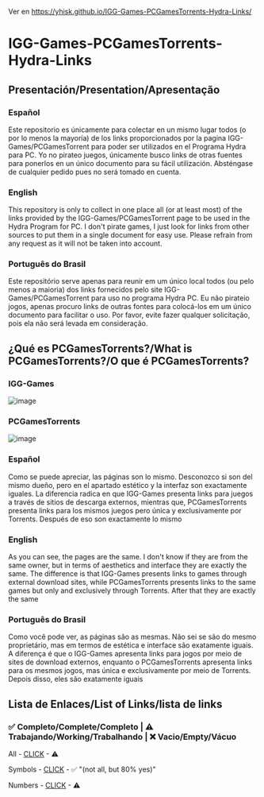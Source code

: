 Ver en https://yhisk.github.io/IGG-Games-PCGamesTorrents-Hydra-Links/

# IGG-Games-PCGamesTorrents-Hydra-Links
## Presentación/Presentation/Apresentação
### Español
Este repositorio es únicamente para colectar en un mismo lugar todos (o por lo menos la mayoría) de los links proporcionados por la pagina IGG-Games/PCGamesTorrent para poder ser utilizados en el Programa Hydra para PC. Yo no pirateo juegos, únicamente busco links de otras fuentes para ponerlos en un único documento para su fácil utilización. Absténgase de cualquier pedido pues no será tomado en cuenta.
### English
This repository is only to collect in one place all (or at least most) of the links provided by the IGG-Games/PCGamesTorrent page to be used in the Hydra Program for PC. I don't pirate games, I just look for links from other sources to put them in a single document for easy use. Please refrain from any request as it will not be taken into account.
### Português do Brasil
Este repositório serve apenas para reunir em um único local todos (ou pelo menos a maioria) dos links fornecidos pelo site IGG-Games/PCGamesTorrent para uso no programa Hydra PC. Eu não pirateio jogos, apenas procuro links de outras fontes para colocá-los em um único documento para facilitar o uso. Por favor, evite fazer qualquer solicitação, pois ela não será levada em consideração.

## ¿Qué es PCGamesTorrents?/What is PCGamesTorrents?/O que é PCGamesTorrents?
### IGG-Games

![image](https://github.com/user-attachments/assets/e6aa24ae-6f2d-4700-8d76-8adcffa0ac64)

### PCGamesTorrents

![image](https://github.com/user-attachments/assets/5e473a88-ab66-4bd2-b7e6-9ea0852b09af)

### Español
Como se puede apreciar, las páginas son lo mismo. Desconozco si son del mismo dueño, pero en el apartado estético y la interfaz son exactamente iguales. La diferencia radica en que IGG-Games presenta links para juegos a través de sitios de descarga externos, mientras que, PCGamesTorrents presenta links para los mismos juegos pero única y exclusivamente por Torrents. Después de eso son exactamente lo mismo
### English
As you can see, the pages are the same. I don't know if they are from the same owner, but in terms of aesthetics and interface they are exactly the same. The difference is that IGG-Games presents links to games through external download sites, while PCGamesTorrents presents links to the same games but only and exclusively through Torrents. After that they are exactly the same
### Português do Brasil
Como você pode ver, as páginas são as mesmas. Não sei se são do mesmo proprietário, mas em termos de estética e interface são exatamente iguais. A diferença é que o IGG-Games apresenta links para jogos por meio de sites de download externos, enquanto o PCGamesTorrents apresenta links para os mesmos jogos, mas única e exclusivamente por meio de Torrents. Depois disso, eles são exatamente iguais

## Lista de Enlaces/List of Links/lista de links
### ✅ Completo/Complete/Completo | ⚠ Trabajando/Working/Trabalhando | ❌ Vacio/Empty/Vácuo

All - [CLICK](hydralauncher://install-source?urls=https://raw.githubusercontent.com/YHISK/IGG-Games-PCGamesTorrents-Hydra-Links/main/files/01.%20PCGameTorrents%20-%20All.json) - ⚠

Symbols - [CLICK](hydralauncher://install-source?urls=https://raw.githubusercontent.com/YHISK/IGG-Games-PCGamesTorrents-Hydra-Links/main/files/02.%20PCGameTorrents%20-%20Symbols.json) - ✅ "(not all, but 80% yes)"

Numbers - [CLICK](hydralauncher://install-source?urls=https://raw.githubusercontent.com/YHISK/IGG-Games-PCGamesTorrents-Hydra-Links/main/files/03.%20PCGameTorrents%20-%20Numbers.json) - ⚠
